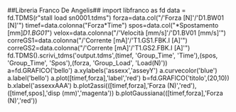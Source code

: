 ##Libreria Franco De Angelis##
import libfranco as fd
data = fd.TDMS(r\"stall load sn0001.tdms\") 
forza=data.col(\"/'Forza [N]'/'D1.BW01 [N]'\") 
timef=data.colonna(\"Forza*Time\") 
spos=data.col(\"*Spostamento [mm]*D1.BG01*\") 
velox=data.colonna(\"/'Velocità [mm/s]'/'D1.BV01 [mm/s]'\") 
correGS1=data.colonna(\"/'Corrente [mA]'/'T1.GS1.FBK.I [A]'\") 
correGS2=data.colonna(\"/'Corrente [mA]'/'T1.GS2.FBK.I [A]'\") 
fd.TDMS().scrivi_tdms('output.tdms',(timef, 'Group_Time', 'Time'),(spos, 'Group_Time', 'Spos'),(forza, 'Group_Load', 'Load(N)'))
a=fd.GRAFICO('bello') 
a.xylabels('assexx','asseyY') 
a.curvecolor('blue') 
a.label('bello') 
a.plot([timef,forza],'label','red') 
b=fd.GRAFICO('titolo',(20,10)) 
b.xlabel('assexxAAA') 
b.plot2assi(([timef,forza],'Forza (N)','red'),([timef,spos],'disp (mm)','magenta')) 
b.plotGaussiana(([timef,forza],'Forza (N)','red'))
